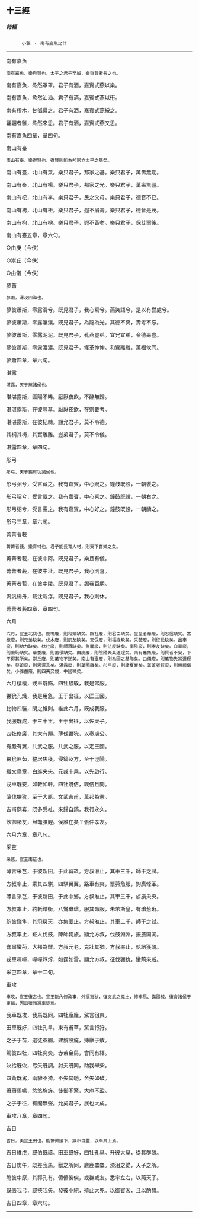 

## 十三經

##### 詩經
　　　`小雅 ‧ 南有嘉魚之什`

* * *

南有嘉魚

`南有嘉魚，樂與賢也。太平之君子至誠，樂與賢者共之也。`

南有嘉魚，烝然罩罩。君子有酒，嘉賓式燕以樂。

南有嘉魚，烝然汕汕。君子有酒，嘉賓式燕以衎。

南有樛木，甘瓠纍之。君子有酒，嘉賓式燕綏之。

翩翩者鵻，烝然來思。君子有酒，嘉賓式燕又思。

南有嘉魚四章，章四句。

南山有臺

`南山有臺，樂得賢也。得賢則能為邦家立太平之基矣。`

南山有臺，北山有萊。樂只君子，邦家之基。樂只君子，萬壽無期。

南山有桑，北山有楊。樂只君子，邦家之光。樂只君子，萬壽無疆。

南山有杞，北山有李。樂只君子，民之父母。樂只君子，德音不已。

南山有栲，北山有杻。樂只君子，遐不眉壽。樂只君子，德音是茂。

南山有枸，北山有楰。樂只君子，遐不黃耇。樂只君子，保艾爾後。

南山有臺五章，章六句。

○由庚（今佚）

○崇丘（今佚）

○由儀（今佚）

蓼蕭

`蓼蕭，澤及四海也。`

蓼彼蕭斯，零露湑兮。既見君子，我心寫兮。燕笑語兮，是以有譽處兮。

蓼彼蕭斯，零露瀼瀼。既見君子，為龍為光。其德不爽，壽考不忘。

蓼彼蕭斯，零露泥泥。既見君子，孔燕豈弟。宜兄宜弟，令德壽豈。

蓼彼蕭斯，零露濃濃。既見君子，鞗革忡忡。和鸞雝雝，萬福攸同。

蓼蕭四章，章六句。

湛露

`湛露，天子燕諸侯也。`

湛湛露斯，匪陽不晞。厭厭夜飲，不醉無歸。

湛湛露斯，在彼豐草。厭厭夜飲，在宗載考。

湛湛露斯，在彼杞棘。顯允君子，莫不令德。

其桐其椅，其實離離。豈弟君子，莫不令儀。

湛露四章，章四句。

彤弓

`彤弓，天子錫有功諸侯也。`

彤弓弨兮，受言藏之。我有嘉賓，中心貺之。鐘鼓既設，一朝饗之。

彤弓弨兮，受言載之。我有嘉賓，中心喜之。鐘鼓既設，一朝右之。

彤弓弨兮，受言櫜之。我有嘉賓，中心好之。鐘鼓既設，一朝醻之。

彤弓三章，章六句。

菁菁者莪

`菁菁者莪，樂育材也。君子能長育人材，則天下喜樂之矣。`

菁菁者莪，在彼中阿。既見君子，樂且有儀。

菁菁者莪，在彼中沚。既見君子，我心則喜。

菁菁者莪，在彼中陵。既見君子，錫我百朋。

汎汎楊舟，載沈載浮。既見君子，我心則休。

菁菁者莪四章，章四句。

六月

`六月，宣王北伐也。鹿鳴廢，則和樂缺矣。四牡廢，則君臣缺矣。皇皇者華廢，則忠信缺矣。常棣廢，則兄弟缺矣。伐木廢，則朋友缺矣。天保廢，則福祿缺矣。采薇廢，則征伐缺矣。出車廢，則功力缺矣。杕杜廢，則師眾缺矣。魚麗廢，則法度缺矣。南陔廢，則孝友缺矣。白華廢，則廉恥缺矣。華黍廢，則蓄積缺矣。由庚廢，則陰陽失其道理矣。南有嘉魚廢，則賢者不安，下不得其所矣。崇丘廢，則萬物不遂矣。南山有臺廢，則為國之基隊矣。由儀廢，則萬物失其道理矣。蓼蕭廢，則恩澤乖矣。湛露廢，則萬國離矣。彤弓廢，則諸夏衰矣。菁菁者莪廢，則無禮儀矣。小雅盡廢，則四夷交侵，中國微矣。`

六月棲棲，戎車既飭。四牡騤騤，載是常服。

玁狁孔熾，我是用急。王于出征，以匡王國。

比物四驪，閑之維則。維此六月，既成我服。

我服既成，于三十里。王于出征，以佐天子。

四牡脩廣，其大有顒。薄伐玁狁，以奏膚公。

有嚴有翼，共武之服。共武之服，以定王國。

玁狁匪茹，整居焦穫。侵鎬及方，至于涇陽。

織文鳥章，白旆央央。元戎十乘，以先啟行。

戎車既安，如輊如軒。四牡既佶，既佶且閑。

薄伐玁狁，至于大原。文武吉甫，萬邦為憲。

吉甫燕喜，既多受祉。來歸自鎬，我行永久。

飲御諸友，炰鼈膾鯉。侯誰在矣？張仲孝友。

六月六章，章八句。

采芑

`采芑，宣王南征也。`

薄言采芑，于彼新田，于此菑畝。方叔涖止，其車三千，師干之試。

方叔率止，乘其四騏，四騏翼翼。路車有奭，簟茀魚服，鉤膺鞗革。

薄言采芑，于彼新田，于此中鄉。方叔涖止，其車三千，旂旐央央。

方叔率止，約軝錯衡，八鸞瑲瑲。服其命服，朱芾斯皇，有瑲葱珩。

鴥彼飛隼，其飛戾天，亦集爰止。方叔涖止，其車三千，師干之試。

方叔率止，鉦人伐鼓，陳師鞠旅。顯允方叔，伐鼓淵淵，振旅闐闐。

蠢爾蠻荊，大邦為讎。方叔元老，克壯其猶。方叔率止，執訊獲醜。

戎車嘽嘽，嘽嘽焞焞，如霆如雷。顯允方叔，征伐玁狁，蠻荊來威。

采芑四章，章十二句。

車攻

`車攻，宣王復古也。宣王能內修政事，外攘夷狄，復文武之竟土，修車馬、備器械，復會諸侯于東都，因田獵而選車徒焉。`

我車既攻，我馬既同。四牡龐龐，駕言徂東。

田車既好，四牡孔阜。東有甫草，駕言行狩。

之子于苗，選徒嚻嚻。建旐設旄，搏獸于敖。

駕彼四牡，四牡奕奕。赤芾金舄，會同有繹。

決拾既佽，弓矢既調。射夫既同，助我舉柴。

四黃既駕，兩驂不猗。不失其馳，舍矢如破。

蕭蕭馬鳴，悠悠旆旌。徒御不驚，大庖不盈。

之子于征，有聞無聲。允矣君子，展也大成。

車攻八章，章四句。

吉日

`吉日，美宣王田也。能慎微接下，無不自盡，以奉其上焉。`

吉日維戊，既伯既禱。田車既好，四牡孔阜。升彼大阜，從其群醜。

吉日庚午，既差我馬。獸之所同，麀鹿麌麌。漆沮之從，天子之所。

瞻彼中原，其祁孔有。儦儦俟俟，或群或友。悉率左右，以燕天子。

既張我弓，既挾我矢。發彼小豝，殪此大兕。以御賓客，且以酌醴。

吉日四章，章六句。

* * *


